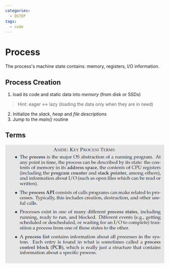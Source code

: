 ```yaml
---
categories: 
  - OSTEP
tags:
  - code
---
```

# Process

The process's machine state contains: memory, registers, I/O information.

## Process Creation
1. load its code and static data into *memory* (from disk or SSDs)  
  > Hint: eager <-> lazy (loading the data only when they are in need)
2. Initialize the *slack*, *heap* and *file descriptions*
3. Jump to the *main()* routine

## Terms
![Key Process Terms](https://github.com/ifatess/my_blog/blob/7672a5b8e9d17e5871e09287d120628a5a95ae0f/pics/2021-08-27-OSTEP-Virtualization/01.png)
